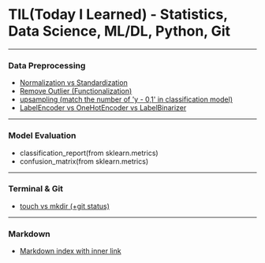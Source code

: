 # TIL(Today I Learned) - Statistics, Data Science, ML/DL, Python, Git
---

### Data Preprocessing
- [Normalization vs Standardization](https://github.com/sw-song/TIL/blob/main/Data_Preprocessing/Normalization_vs_Standardization.md)
- [Remove Outlier (Functionalization)](https://github.com/sw-song/TIL/blob/main/Data_Preprocessing/remove_outlier.md)
- [upsampling (match the number of 'y - 0,1' in classification model)](https://github.com/sw-song/TIL/blob/main/Data_Preprocessing/upsampling.md)
- [LabelEncoder vs OneHotEncoder vs LabelBinarizer](https://github.com/sw-song/TIL/blob/main/Data_Preprocessing/sklearn_Encoders.md)
---

### Model Evaluation
- classification_report(from sklearn.metrics)
- confusion_matrix(from sklearn.metrics)
---

### Terminal & Git
- [touch vs mkdir (+git status)](https://github.com/sw-song/TIL/blob/main/Git/status.md)
---

### Markdown
- [Markdown index with inner link](https://github.com/sw-song/TIL/blob/main/Markdown/innerlink.md)